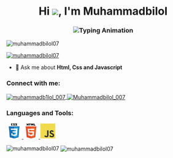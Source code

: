 <h1 align="center">Hi <img src="https://media.giphy.com/media/hvRJCLFzcasrR4ia7z/giphy.gif" width="50px">, I'm Muhammadbilol</h1>
<h3 align="center">
  <img src="https://readme-typing-svg.herokuapp.com?size=24&color=00FF00&width=700&lines=I+am+a+frontend+developer+from+Uzbekistan!&center=true&repeat=false" alt="Typing Animation">
</h3>

<p align="left"> 
  <img src="https://komarev.com/ghpvc/?username=muhammadbilol07&label=Profile%20views&color=0e75b6&style=flat" alt="muhammadbilol07" /> 
</p>

<p align="left"> 
  <a href="https://github.com/ryo-ma/github-profile-trophy">
    <img src="https://github-profile-trophy.vercel.app/?username=muhammadbilol07" alt="muhammadbilol07" />
  </a> 
</p>

- 💬 Ask me about **Html, Css and Javascript**

<h3 align="left">Connect with me:</h3>
<p align="left">
  <a href="https://instagram.com/muhammadb1lol_007" target="blank">
    <img align="center" src="https://raw.githubusercontent.com/rahuldkjain/github-profile-readme-generator/master/src/images/icons/Social/instagram.svg" alt="muhammadb1lol_007" height="30" width="40" />
  </a>
  <a href="https://www.youtube.com/@Muhammadbilol_007" target="blank">
    <img align="center" src="https://raw.githubusercontent.com/rahuldkjain/github-profile-readme-generator/master/src/images/icons/Social/youtube.svg" alt="Muhammadbilol_007" height="30" width="40" />
  </a>
</p>

<h3 align="left">Languages and Tools:</h3>
<p align="left"> 
  <a href="https://www.w3schools.com/css/" target="_blank" rel="noreferrer"> 
    <img src="https://raw.githubusercontent.com/devicons/devicon/master/icons/css3/css3-original-wordmark.svg" alt="css3" width="40" height="40"/> 
  </a> 
  <a href="https://www.w3.org/html/" target="_blank" rel="noreferrer"> 
    <img src="https://raw.githubusercontent.com/devicons/devicon/master/icons/html5/html5-original-wordmark.svg" alt="html5" width="40" height="40"/> 
  </a> 
  <a href="https://developer.mozilla.org/en-US/docs/Web/JavaScript" target="_blank" rel="noreferrer"> 
    <img src="https://raw.githubusercontent.com/devicons/devicon/master/icons/javascript/javascript-original.svg" alt="javascript" width="40" height="40"/> 
  </a> 
</p>

<p>
  <img align="left" src="https://github-readme-stats.vercel.app/api/top-langs?username=muhammadbilol07&show_icons=true&locale=en&layout=compact" alt="muhammadbilol07" />
</p>

<p>
  &nbsp;<img align="center" src="https://github-readme-stats.vercel.app/api?username=muhammadbilol07&show_icons=true&locale=en" alt="muhammadbilol07" />
</p>
